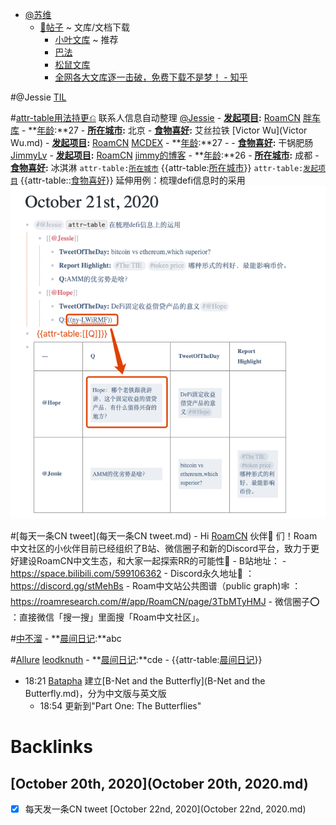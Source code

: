 - [@苏维](@苏维.md)
    - [📝帖子](📝帖子.md) ~ 文库/文档下载
        - [小叶文库](https://www.lanzoux.com/iSOaPgbxola) ~ 推荐
        - [巴法](http://www.blpack.com/)
        - [松鼠文库](http://wk.superlgr.com/)
        - [全网各大文库逐一击破，免费下载不是梦！ - 知乎](https://zhuanlan.zhihu.com/p/44833964)

#@Jessie [TIL](TIL.md)
    
#[attr-table用法持更⎌](attr-table用法持更⎌.md) 联系人信息自动整理
        [@Jessie](@Jessie.md)
            - **[发起项目](发起项目.md):** [RoamCN](RoamCN.md) 
[胖车库](fat-garage.com)
            - **[年龄](年龄.md):**27
            - **[所在城市](所在城市.md):** 北京
            - **[食物喜好](食物喜好.md):** 艾丝拉铁
        [Victor Wu](Victor Wu.md)
            - **[发起项目](发起项目.md):** [RoamCN](RoamCN.md)
[MCDEX](https://mcdex.io/)
            - **[年龄](年龄.md):**27
            - 
            - **[食物喜好](食物喜好.md):** 干锅肥肠
        [JimmyLv](JimmyLv.md)
            - **[发起项目](发起项目.md):** [RoamCN](RoamCN.md) 
[jimmy的博客](https://blog.jimmylv.info/)
            - **[年龄](年龄.md):**26
            - **[所在城市](所在城市.md):** 成都
            - **[食物喜好](食物喜好.md):** 冰淇淋
        `attr-table:`[`所在城市`](`所在城市`.md)
        {{attr-table:[所在城市](所在城市.md)}}
        `attr-table:`[`发起项目`](`发起项目`.md)
        {{attr-table::[食物喜好](食物喜好.md)}}
        延伸用例：梳理defi信息时的采用
        ![](../images/2lj4MGllk4.png?)
    
#[每天一条CN tweet](每天一条CN tweet.md)
        - Hi [RoamCN](RoamCN.md) 伙伴👬 们！Roam中文社区的小伙伴目前已经组织了B站、微信圈子和新的Discord平台，致力于更好建设RoamCN中文生态，和大家一起探索RR的可能性🚀
        - B站地址：
        - https://space.bilibili.com/599106362
        - Discord永久地址🤗 ：https://discord.gg/stMehBs
        - Roam中文站公共图谱（public graph)🕸️ ：https://roamresearch.com/#/app/RoamCN/page/3TbMTyHMJ
        - 微信圈子⭕️ ：直接微信「搜一搜」里面搜「Roam中文社区」。

#[中不溜](中不溜.md) 
    - **[晨间日记](晨间日记.md):**abc

#[Allure](Allure.md) [leodknuth](leodknuth.md) 
    - **[晨间日记](晨间日记.md):**cde
    - {{attr-table:[晨间日记](晨间日记.md)}}
- 18:21 [Batapha](Batapha.md) 建立[B-Net and the Butterfly](B-Net and the Butterfly.md)，分为中文版与英文版
    - 18:54 更新到"Part One: The Butterflies"

# Backlinks
## [October 20th, 2020](October 20th, 2020.md)
- [x] 每天发一条CN tweet [October 22nd, 2020](October 22nd, 2020.md)

